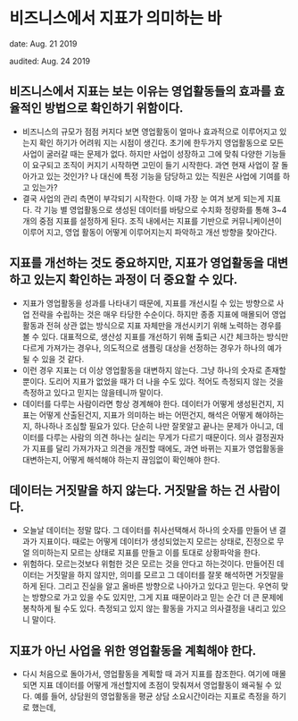 # 비즈니스에서 지표가 의미하는 바

date: Aug. 21 2019

audited: Aug. 24 2019

## 비즈니스에서 지표는 보는 이유는 영업활동들의 효과를 효율적인 방법으로 확인하기 위함이다.

- 비즈니스의 규모가 점점 커지다 보면 영업활동이 얼마나 효과적으로 이루어지고 있는지 확인 하기가 어려워 지는 시점이 생긴다. 초기에 한두가지 영업활동으로 모든 사업이 굴러갈 때는 문제가 없다. 하지만 사업이 성장하고 그에 맞춰 다양한 기능들이 요구되고 조직이 커지기 시작하면 고민이 들기 시작한다. 과연 현재 사업이 잘 돌아가고 있는 것인가? 나 대신에 특정 기능을 담당하고 있는 직원은 사업에 기여를 하고 있는가?
- 결국 사업의 관리 측면이 부각되기 시작한다. 이때 가장 눈 여겨 보게 되는게 지표다. 각 기능 별 영업활동으로 생성된 데이터를 바탕으로 수치화 정량화를 통해 3~4개의 중점 지표를 설정하게 된다. 조직 내에서는 지표를 기반으로 커뮤니케이션이 이루어 지고, 영업 활동이 어떻게 이루어지는지 파악하고 개선 방향을 찾아간다.

## 지표를 개선하는 것도 중요하지만, 지표가 영업활동을 대변하고 있는지 확인하는 과정이 더 중요할 수 있다.

- 지표가 영업활동을 성과를 나타내기 때문에, 지표를 개선시킬 수 있는 방향으로 사업 전략을 수립하는 것은 매우 타당한 수순이다. 하지만 종종 지표에 매몰되어 영업 활동과 전혀 상관 없는 방식으로 지표 자체만을 개선시키기 위해 노력하는 경우를 볼 수 있다. 대표적으로, 생산성 지표를 개선하기 위해 출퇴근 시간 체크하는 방식만 다르게 가져가는 경우나, 의도적으로 샘플링 대상을 선정하는 경우가 하나의 예가 될 수 있을 것 같다.
- 이런 경우 지표는 더 이상 영업활동을 대변하지 않는다. 그냥 하나의 숫자로 존재할 뿐이다. 도리어 지표가 없었을 때가 더 나을 수도 있다. 적어도 측정되지 않는 것을 측정하고 있다고 믿지는 않을테니까 말이다. 
- 데이터를 다루는 사람이라면 항상 경계해야 한다. 데이터가 어떻게 생성된건지, 지표는 어떻게 산출된건지, 지표가 의미하는 바는 어떤건지, 해석은 어떻게 해야하는지, 하나하나 조심할 필요가 있다. 단순히 나만 잘못알고 끝나는 문제가 아니고, 데이터를 다루는 사람의 의견 하나는 실리는 무게가 다르기 때문이다. 의사 결정권자가 지표를 달리 가져가자고 의견을 개진할 때에도, 과연 바뀌는 지표가 영업활동을 대변하는지, 어떻게 해석해야 하는지 끊임없이 확인해야 한다.

## 데이터는 거짓말을 하지 않는다. 거짓말을 하는 건 사람이다.

- 오늘날 데이터는 정말 많다. 그 데이터를 취사선택해서 하나의 숫자를 만들어 낸 결과가 지표이다. 때로는 어떻게 데이터가 생성되었는지 모르는 상태로, 진정으로 무얼 의미하는지 모르는 상태로 지표를 만들고 이를 토대로 상황파악을 한다.
- 위험하다. 모르는것보다 위험한 것은 모르는 것을 안다고 하는것이다. 만들어진 데이터는 거짓말을 하지 않지만, 의미를 모르고 그 데이터를 잘못 해석하면 거짓말을 하게 된다. 그리고 진실을 알고 올바른 방향으로 나아가고 있다고 믿는다. 우연히 맞는 방향으로 가고 있을 수도 있지만, 그게 지표 때문이라고 믿는 순간 더 큰 문제에 봉착하게 될 수도 있다. 측정되고 있지 않는 활동을 가지고 의사결정을 내리고 있으니 말이다.

## 지표가 아닌 사업을 위한 영업활동을 계획해야 한다.

- 다시 처음으로 돌아가서, 영업활동을 계획할 때 과거 지표를 참조한다. 여기에 매몰되면 지표 데이터를 어떻게 개선할지에 초점이 맞춰져서 영업활동이 왜곡될 수 있다. 예를 들어, 상담원의 영업활동을 평균 상담 소요시간이라는 지표로 측정을 하기로 했는데, 